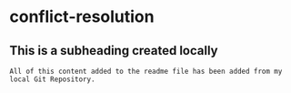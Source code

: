 # conflict-resolution

## This is a subheading created locally

    All of this content added to the readme file has been added from my local Git Repository.